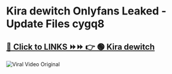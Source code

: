 
 # Kira dewitch Onlyfans Leaked - Update Files cygq8

## <h2><a href="https://clipsfans.com/Kira_dewitch&ref=git">🔗 Click to LINKS ⏩⏩ 👉 🟢 Kira dewitch </a></h2>

<a href="https://clipsfans.com/Kira_dewitch&ref=git" rel="nofollow" data-target="animated-image.originalLink"><img src="https://i.ibb.co.com/xMMVF88/686577567.gif" alt="Viral Video Original" style="max-width: 100%; display: inline-block;" data-target="animated-image.originalImage"></a>

